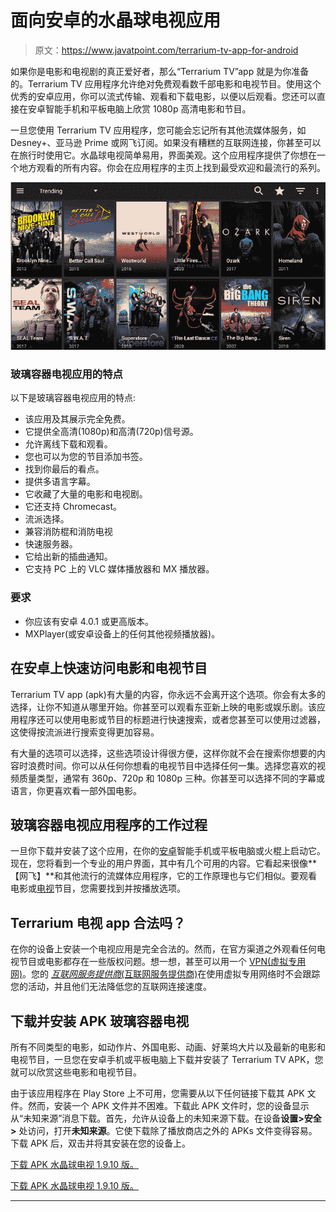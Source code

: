 # 面向安卓的水晶球电视应用

> 原文：<https://www.javatpoint.com/terrarium-tv-app-for-android>

如果你是电影和电视剧的真正爱好者，那么“Terrarium TV”app 就是为你准备的。Terrarium TV 应用程序允许绝对免费观看数千部电影和电视节目。使用这个优秀的安卓应用，你可以流式传输、观看和下载电影，以便以后观看。您还可以直接在安卓智能手机和平板电脑上欣赏 1080p 高清电影和节目。

一旦您使用 Terrarium TV 应用程序，您可能会忘记所有其他流媒体服务，如 Desney+、亚马逊 Prime 或网飞订阅。如果没有糟糕的互联网连接，你甚至可以在旅行时使用它。水晶球电视简单易用，界面美观。这个应用程序提供了你想在一个地方观看的所有内容。你会在应用程序的主页上找到最受欢迎和最流行的系列。

![Terrarium TV App for Android](img/916e5d86343447858f1be18a0c49dc9d.png)

### 玻璃容器电视应用的特点

以下是玻璃容器电视应用的特点:

*   该应用及其展示完全免费。
*   它提供全高清(1080p)和高清(720p)信号源。
*   允许离线下载和观看。
*   您也可以为您的节目添加书签。
*   找到你最后的看点。
*   提供多语言字幕。
*   它收藏了大量的电影和电视剧。
*   它还支持 Chromecast。
*   流派选择。
*   兼容消防棍和消防电视
*   快速服务器。
*   它给出新的插曲通知。
*   它支持 PC 上的 VLC 媒体播放器和 MX 播放器。

### 要求

*   你应该有安卓 4.0.1 或更高版本。
*   MXPlayer(或安卓设备上的任何其他视频播放器)。

## 在安卓上快速访问电影和电视节目

Terrarium TV app (apk)有大量的内容，你永远不会离开这个选项。你会有太多的选择，让你不知道从哪里开始。你甚至可以观看东亚新上映的电影或娱乐剧。该应用程序还可以使用电影或节目的标题进行快速搜索，或者您甚至可以使用过滤器，这使得按流派进行搜索变得更加容易。

有大量的选项可以选择，这些选项设计得很方便，这样你就不会在搜索你想要的内容时浪费时间。你可以从任何你想看的电视节目中选择任何一集。选择您喜欢的视频质量类型，通常有 360p、720p 和 1080p 三种。你甚至可以选择不同的字幕或语言，你更喜欢看一部外国电影。

## 玻璃容器电视应用程序的工作过程

一旦你下载并安装了这个应用，在你的[安卓](https://www.javatpoint.com/android-tutorial)智能手机或平板电脑或火棍上启动它。现在，您将看到一个专业的用户界面，其中有几个可用的内容。它看起来很像**【网飞】**和其他流行的流媒体应用程序，它的工作原理也与它们相似。要观看电影或[电视](https://www.javatpoint.com/android-tv)节目，您需要找到并按播放选项。

## Terrarium 电视 app 合法吗？

在你的设备上安装一个电视应用是完全合法的。然而，在官方渠道之外观看任何电视节目或电影都存在一些版权问题。想一想，甚至可以用一个 [VPN(虚拟专用网)](https://www.javatpoint.com/vpn-full-form)。您的 [*互联网服务提供商*(互联网服务提供商)](https://www.javatpoint.com/isp-full-form)在使用虚拟专用网络时不会跟踪您的活动，并且他们无法降低您的互联网连接速度。

## 下载并安装 APK 玻璃容器电视

所有不同类型的电影，如动作片、外国电影、动画、好莱坞大片以及最新的电影和电视节目，一旦您在安卓手机或平板电脑上下载并安装了 Terrarium TV APK，您就可以欣赏这些电影和电视节目。

由于该应用程序在 Play Store 上不可用，您需要从以下任何链接下载其 APK 文件。然而，安装一个 APK 文件并不困难。下载此 APK 文件时，您的设备显示从“未知来源”消息下载。首先，允许从设备上的未知来源下载。在设备**设置>安全>** 处访问，打开**未知来源**。它使下载除了播放商店之外的 APKs 文件变得容易。下载 APK 后，双击并将其安装在您的设备上。

[下载 APK 水晶球电视 1.9.10 版。](https://techbigs.com/download?pid=8483&n=Terrarium+TV)

[下载 APK 水晶球电视 1.9.10 版。](https://terrariumtvultimate.com/wp-content/uploads/2019/04/Terrarium_TV_Ultimate_v1.9.10.apk)

* * *